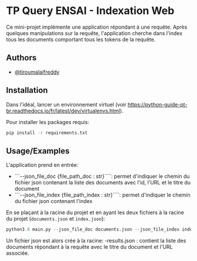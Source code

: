 
# TP Query ENSAI - Indexation Web

Ce mini-projet implémente une application répondant à une requête. Après quelques manipulations sur la requête, l'application cherche dans l'index tous les documents comportant tous les tokens de la requête.



## Authors

- [@tiroumalaifreddy](https://www.github.com/tiroumalaifreddy)


## Installation

Dans l'idéal, lancer un environnement virtuel (voir https://python-guide-pt-br.readthedocs.io/fr/latest/dev/virtualenvs.html).

Pour installer les packages requis:
```bash
pip install -r requirements.txt
```
    
## Usage/Examples

L'application prend en entrée:
- ```--json_file_doc {file_path_doc : str}````: permet d'indiquer le chemin du fichier json contenant la liste des documents avec l'id, l'URL et le titre du document
- ```--json_file_index {file_path_index : str}````: permet d'indiquer le chemin du fichier json contenant l'index

En se plaçant à la racine du projet et en ayant les deux fichiers à la racine du projet (```documents.json``` et ```index.json```):

```python
python3.8 main.py --json_file_doc documents.json --json_file_index index.json --query="Site Officiel" 
```

Un fichier json est alors crée à la racine:
-results.json : contient la liste des documents répondant à la requête avec le titre du document et l'URL associée.